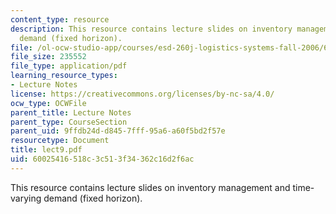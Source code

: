 ```yaml
---
content_type: resource
description: This resource contains lecture slides on inventory management and time-varying
  demand (fixed horizon).
file: /ol-ocw-studio-app/courses/esd-260j-logistics-systems-fall-2006/60025416518c3c513f34362c16d2f6ac_lect9.pdf
file_size: 235552
file_type: application/pdf
learning_resource_types:
- Lecture Notes
license: https://creativecommons.org/licenses/by-nc-sa/4.0/
ocw_type: OCWFile
parent_title: Lecture Notes
parent_type: CourseSection
parent_uid: 9ffdb24d-d845-7fff-95a6-a60f5bd2f57e
resourcetype: Document
title: lect9.pdf
uid: 60025416-518c-3c51-3f34-362c16d2f6ac
---
```

This resource contains lecture slides on inventory management and time-varying demand (fixed horizon).